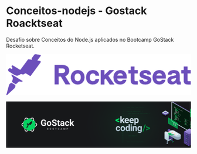 

 
# Conceitos-nodejs - Gostack Roacktseat 
Desafio sobre Conceitos do Node.js aplicados no Bootcamp GoStack Rocketseat. 


 ![Alt text](https://github.com/orafasb/conceitos-nodejs/blob/master/logop.png "GOSTACK.PNG")

 ![Alt text](https://github.com/orafasb/conceitos-nodejs/blob/master/Gostack.png "GOSTACK.PNG")

